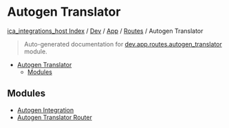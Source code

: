 # Autogen Translator

[ica_integrations_host Index](../../../../README.md#ica_integrations_host-index) / [Dev](../../../index.md#dev) / [App](../../index.md#app) / [Routes](../index.md#routes) / Autogen Translator

> Auto-generated documentation for [dev.app.routes.autogen_translator](https://github.com/destiny/ica_integrations_host/blob/main/dev/app/routes/autogen_translator/__init__.py) module.

- [Autogen Translator](#autogen-translator)
  - [Modules](#modules)

## Modules

- [Autogen Integration](autogen_integration/index.md)
- [Autogen Translator Router](./autogen_translator_router.md)
